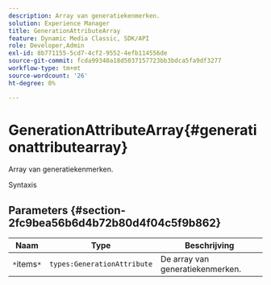 ```yaml
---
description: Array van generatiekenmerken.
solution: Experience Manager
title: GenerationAttributeArray
feature: Dynamic Media Classic, SDK/API
role: Developer,Admin
exl-id: 8b771155-5cd7-4cf2-9552-4efb114556de
source-git-commit: fcda99340a18d5037157723bb3bdca5fa9df3277
workflow-type: tm+mt
source-wordcount: '26'
ht-degree: 0%

---
```


# GenerationAttributeArray{#generationattributearray}

Array van generatiekenmerken.

Syntaxis

## Parameters {#section-2fc9bea56b6d4b72b80d4f04c5f9b862}

| Naam | Type | Beschrijving |
|---|---|---|
| `*`items`*` | `types:GenerationAttribute` | De array van generatiekenmerken. |
